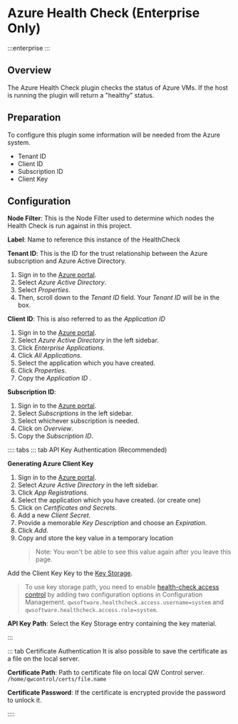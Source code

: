# Azure Health Check (Enterprise Only)

:::enterprise
:::
## Overview

The Azure Health Check plugin checks the status of Azure VMs. If the host is running the plugin will return a "healthy" status.

## Preparation

To configure this plugin some information will be needed from the Azure system.

* Tenant ID
* Client ID
* Subscription ID
* Client Key

## Configuration

**Node Filter**: This is the Node Filter used to determine which nodes the Health Check is run against in this project.

**Label**: Name to reference this instance of the HealthCheck

**Tenant ID**: This is the ID for the trust relationship between the Azure subscription and Azure Active Directory.
1. Sign in to the [Azure portal](/en/https://portal.azure.com).
1. Select _Azure Active Directory_.
1. Select _Properties_.
1. Then, scroll down to the _Tenant ID_ field. Your _Tenant ID_ will be in the box.

**Client ID**: This is also referred to as the _Application ID_
1. Sign in to the [Azure portal](/en/https://portal.azure.com).
1. Select _Azure Active Directory_ in the left sidebar.
1. Click _Enterprise Applications_.
1. Click _All Applications_.
1. Select the application which you have created.
1. Click _Properties_.
1. Copy the _Application ID_ .

**Subscription ID**:
1. Sign in to the [Azure portal](/en/https://portal.azure.com).
1. Select _Subscriptions_ in the left sidebar.
1. Select whichever subscription is needed.
1. Click on _Overview_.
1. Copy the _Subscription ID_.

:::: tabs
::: tab  API Key Authentication (Recommended)

**Generating Azure Client Key**
1. Sign in to the [Azure portal](/en/https://portal.azure.com).
1. Select _Azure Active Directory_ in the left sidebar.
1. Click _App Registrations_.
1. Select the application which you have created. (or create one)
1. Click on _Certificates and Secrets_.
1. Add a new _Client Secret_.
1. Provide a memorable _Key Description_ and choose an _Expiration_.
1. Click _Add_.
1. Copy and store the key value in a temporary location
    >Note: You won't be able to see this value again after you leave this page.

Add the Client Key Key to the [Key Storage](/en/user-guide/system-configs.md#key-storage).

> To use key storage path, you need to enable [health-check access control](/en/user-guide/healthchecks.md#access-control) by adding two configuration options in Configuration Management.
`qwsoftware.healthcheck.access.username=system` and `qwsoftware.healthcheck.access.role=system`.

**API Key Path**: Select the Key Storage entry containing the key material.

:::

::: tab Certificate Authentication
It is also possible to save the certificate as a file on the local server.

**Certificate Path**:  Path to certificate file on local QW Control server. `/home/qwcontrol/certs/file.name`

**Certificate Password**: If the certificate is encrypted provide the password to unlock it.

::::
